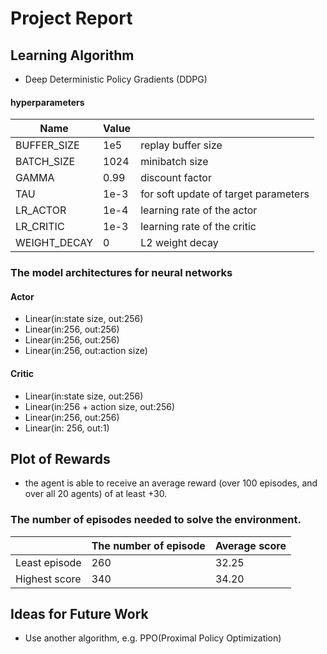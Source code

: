 # Project Report

## Learning Algorithm

- Deep Deterministic Policy Gradients (DDPG)

#### hyperparameters

|  Name  |  Value  |　|
| ---- | ---- | ---- |
|BUFFER_SIZE | 1e5 | replay buffer size|
|BATCH_SIZE | 1024        | minibatch size|
|GAMMA | 0.99        | discount factor|
|TAU | 1e-3              | for soft update of target parameters|
|LR_ACTOR | 1e-4               | learning rate of the actor |
|LR_CRITIC | 1e-3               | learning rate of the critic |
|WEIGHT_DECAY | 0        | L2 weight decay |


### The model architectures for neural networks

#### Actor

- Linear(in:state size, out:256)
- Linear(in:256, out:256)
- Linear(in:256, out:256)
- Linear(in:256, out:action size)

#### Critic

- Linear(in:state size, out:256)
- Linear(in:256 + action size, out:256)
- Linear(in:256, out:256)
- Linear(in: 256, out:1)

## Plot of Rewards

- the agent is able to receive an average reward (over 100 episodes, and over all 20 agents) of at least +30.

### The number of episodes needed to solve the environment.

|    |  The number of episode  | Average score |
| ---- | ---- | ---- |
|  Least episode | 260 | 32.25 |
|  Highest score  | 340 | 34.20 |


## Ideas for Future Work

- Use another algorithm, e.g. PPO(Proximal Policy Optimization) 

